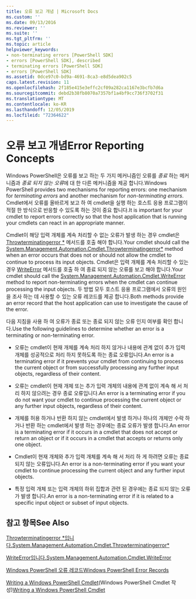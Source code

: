 ```yaml
---
title: 오류 보고 개념 | Microsoft Docs
ms.custom: ''
ms.date: 09/13/2016
ms.reviewer: ''
ms.suite: ''
ms.tgt_pltfrm: ''
ms.topic: article
helpviewer_keywords:
- non-terminating errors [PowerShell SDK]
- errors [PowerShell SDK], described
- terminating errors [PowerShell SDK]
- errors [PowerShell SDK]
ms.assetid: 0dce97c0-bd9a-4691-8ca3-e8d5dea902c5
caps.latest.revision: 11
ms.openlocfilehash: 2f185e415e3effc2cf09a282ca1167e3bcfb7d6a
ms.sourcegitcommit: debd2b38fb8070a7357bf1a4bf9cc736f3702f31
ms.translationtype: MT
ms.contentlocale: ko-KR
ms.lasthandoff: 12/05/2019
ms.locfileid: "72364622"
---
```

# <a name="error-reporting-concepts"></a><span data-ttu-id="85bbb-102">오류 보고 개념</span><span class="sxs-lookup"><span data-stu-id="85bbb-102">Error Reporting Concepts</span></span>

<span data-ttu-id="85bbb-103">Windows PowerShell은 오류를 보고 하는 두 가지 메커니즘인 오류를 *종료* 하는 메커니즘과 *종료 되지 않는 오류*에 대 한 다른 메커니즘을 제공 합니다.</span><span class="sxs-lookup"><span data-stu-id="85bbb-103">Windows PowerShell provides two mechanisms for reporting errors: one mechanism for *terminating errors* and another mechanism for *non-terminating errors*.</span></span> <span data-ttu-id="85bbb-104">Cmdlet에서 오류를 올바르게 보고 하 여 cmdlet을 실행 하는 호스트 응용 프로그램이 적절 한 방식으로 반응할 수 있도록 하는 것이 중요 합니다.</span><span class="sxs-lookup"><span data-stu-id="85bbb-104">It is important for your cmdlet to report errors correctly so that the host application that is running your cmdlets can react in an appropriate manner.</span></span>

<span data-ttu-id="85bbb-105">Cmdlet이 해당 입력 개체를 계속 처리할 수 없는 오류가 발생 하는 경우 cmdlet은 [Throwterminatingerror \*](/dotnet/api/System.Management.Automation.Cmdlet.ThrowTerminatingError) 메서드를 호출 해야 합니다.</span><span class="sxs-lookup"><span data-stu-id="85bbb-105">Your cmdlet should call the [System.Management.Automation.Cmdlet.Throwterminatingerror\*](/dotnet/api/System.Management.Automation.Cmdlet.ThrowTerminatingError) method when an error occurs that does not or should not allow the cmdlet to continue to process its input objects.</span></span> <span data-ttu-id="85bbb-106">Cmdlet은 입력 개체를 계속 처리할 수 있는 경우 [WriteError](/dotnet/api/System.Management.Automation.Cmdlet.WriteError) 메서드를 호출 하 여 종료 되지 않는 오류를 보고 해야 합니다.</span><span class="sxs-lookup"><span data-stu-id="85bbb-106">Your cmdlet should call the [System.Management.Automation.Cmdlet.WriteError](/dotnet/api/System.Management.Automation.Cmdlet.WriteError) method to report non-terminating errors when the cmdlet can continue processing the input objects.</span></span> <span data-ttu-id="85bbb-107">두 방법 모두 호스트 응용 프로그램에서 오류의 원인을 조사 하는 데 사용할 수 있는 오류 레코드를 제공 합니다.</span><span class="sxs-lookup"><span data-stu-id="85bbb-107">Both methods provide an error record that the host application can use to investigate the cause of the error.</span></span>

<span data-ttu-id="85bbb-108">다음 지침을 사용 하 여 오류가 종료 또는 종료 되지 않는 오류 인지 여부를 확인 합니다.</span><span class="sxs-lookup"><span data-stu-id="85bbb-108">Use the following guidelines to determine whether an error is a terminating or non-terminating error.</span></span>

- <span data-ttu-id="85bbb-109">오류는 cmdlet이 현재 개체를 계속 처리 하지 않거나 내용에 관계 없이 추가 입력 개체를 성공적으로 처리 하지 못하도록 하는 종료 오류입니다.</span><span class="sxs-lookup"><span data-stu-id="85bbb-109">An error is a terminating error if it prevents your cmdlet from continuing to process the current object or from successfully processing any further input objects, regardless of their content.</span></span>

- <span data-ttu-id="85bbb-110">오류는 cmdlet이 현재 개체 또는 추가 입력 개체의 내용에 관계 없이 계속 해 서 처리 하지 않으려는 경우 종료 오류입니다.</span><span class="sxs-lookup"><span data-stu-id="85bbb-110">An error is a terminating error if you do not want your cmdlet to continue processing the current object or any further input objects, regardless of their content.</span></span>

- <span data-ttu-id="85bbb-111">개체를 허용 하거나 반환 하지 않는 cmdlet에서 발생 하거나 하나의 개체만 수락 하거나 반환 하는 cmdlet에서 발생 하는 경우에는 종료 오류가 발생 합니다.</span><span class="sxs-lookup"><span data-stu-id="85bbb-111">An error is a terminating error if it occurs in a cmdlet that does not accept or return an object or if it occurs in a cmdlet that accepts or returns only one object.</span></span>

- <span data-ttu-id="85bbb-112">Cmdlet이 현재 개체와 추가 입력 개체를 계속 해 서 처리 하 게 하려면 오류는 종료 되지 않는 오류입니다.</span><span class="sxs-lookup"><span data-stu-id="85bbb-112">An error is a non-terminating error if you want your cmdlet to continue processing the current object and any further input objects.</span></span>

- <span data-ttu-id="85bbb-113">특정 입력 개체 또는 입력 개체의 하위 집합과 관련 된 경우에는 종료 되지 않는 오류가 발생 합니다.</span><span class="sxs-lookup"><span data-stu-id="85bbb-113">An error is a non-terminating error if it is related to a specific input object or subset of input objects.</span></span>

## <a name="see-also"></a><span data-ttu-id="85bbb-114">참고 항목</span><span class="sxs-lookup"><span data-stu-id="85bbb-114">See Also</span></span>

[<span data-ttu-id="85bbb-115">Throwterminatingerror \*입니다.</span><span class="sxs-lookup"><span data-stu-id="85bbb-115">System.Management.Automation.Cmdlet.Throwterminatingerror\*</span></span>](/dotnet/api/System.Management.Automation.Cmdlet.ThrowTerminatingError)

[<span data-ttu-id="85bbb-116">WriteError입니다.</span><span class="sxs-lookup"><span data-stu-id="85bbb-116">System.Management.Automation.Cmdlet.WriteError</span></span>](/dotnet/api/System.Management.Automation.Cmdlet.WriteError)

[<span data-ttu-id="85bbb-117">Windows PowerShell 오류 레코드</span><span class="sxs-lookup"><span data-stu-id="85bbb-117">Windows PowerShell Error Records</span></span>](./windows-powershell-error-records.md)

<span data-ttu-id="85bbb-118">[Writing a Windows PowerShell Cmdlet](./writing-a-windows-powershell-cmdlet.md)(Windows PowerShell Cmdlet 작성)</span><span class="sxs-lookup"><span data-stu-id="85bbb-118">[Writing a Windows PowerShell Cmdlet](./writing-a-windows-powershell-cmdlet.md)</span></span>
